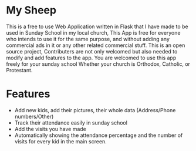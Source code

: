# My Sheep
This is a free to use Web Application written in Flask that I have made to be used in Sunday School in my local church, This App is free for everyone who intends to use it for the same purpose, and without adding any commercial ads in it or any other related commercial stuff.
This is an open source project, Contributers are not only welcomed but also needed to modify and add features to the app. You are welcomed to use this app freely for your sunday school Whether your church is Orthodox, Catholic, or Protestant.

# Features

* Add new kids, add their pictures, their whole data (Address/Phone numbers/Other)
* Track their attendance easily in sunday school
* Add the visits you have made
* Automatically showing the attendance percentage and the number of visits for every kid in the main screen.
